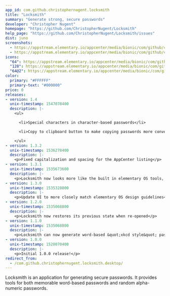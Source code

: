 ```yaml
---
app_id: com.github.christophernugent.locksmith
title: "Locksmith"
summary: "Generate strong, secure passwords"
developer: "Christopher Nugent"
homepage: "https://github.com/ChristopherNugent/Locksmith"
help_page: "https://github.com/ChristopherNugent/Locksmith/issues"
dist: juno
screenshots:
  - https://appstream.elementary.io/appcenter/media/bionic/com/github/christophernugent.locksmith/5122D0B2067F30FC6B8C125E44E03D21/screenshots/image-1_orig.png
  - https://appstream.elementary.io/appcenter/media/bionic/com/github/christophernugent.locksmith/5122D0B2067F30FC6B8C125E44E03D21/screenshots/image-2_orig.png
icons:
  "64": https://appstream.elementary.io/appcenter/media/bionic/com/github/christophernugent.locksmith/5122D0B2067F30FC6B8C125E44E03D21/icons/64x64/com.github.christophernugent.locksmith_com.github.christophernugent.locksmith.png
  "128": https://appstream.elementary.io/appcenter/media/bionic/com/github/christophernugent.locksmith/5122D0B2067F30FC6B8C125E44E03D21/icons/128x128/com.github.christophernugent.locksmith_com.github.christophernugent.locksmith.png
  "64@2": https://appstream.elementary.io/appcenter/media/bionic/com/github/christophernugent.locksmith/5122D0B2067F30FC6B8C125E44E03D21/icons/64x64@2/com.github.christophernugent.locksmith_com.github.christophernugent.locksmith.png
color:
  primary: "#FFFFFF"
  primary-text: "#000000"
price: 0
releases:
- version: 1.4
  unix-timestamp: 1547078400
  description: |-
    <ul>

      <li>Special characters in character-based passwords</li>

      <li>Copy to clipboard button to make copying passwords more convenient</li>

    </ul>
- version: 1.3.2
  unix-timestamp: 1536278400
  description: |-
    <p>Fixed capitalization and spacing for the AppCenter listing</p>
- version: 1.3.1
  unix-timestamp: 1535673600
  description: |-
    <p>Locksmith now looks more like the built in elementary OS tools, so you can feel at home using it.</p>
- version: 1.3.0
  unix-timestamp: 1535328000
  description: |-
    <p>Update UI to more closely match elementary OS design guidelines</p>
- version: 1.2.0
  unix-timestamp: 1535068800
  description: |-
    <p>Locksmith now restores its previous state when re-opened</p>
- version: 1.1.0
  unix-timestamp: 1535068800
  description: |-
    <p>Locksmith can now generate word-based &quot;xkcd style&quot; passwords</p>
- version: 1.0.0
  unix-timestamp: 1528070400
  description: |-
    <p>Initial 1.0.0 release!</p>
redirect_from:
  - /com.github.christophernugent.locksmith.desktop/
---
```


<p>Locksmith is an application for generating secure passwords. It provides tools for both memorable word-based passwords and random alpha-numeric passwords.</p>